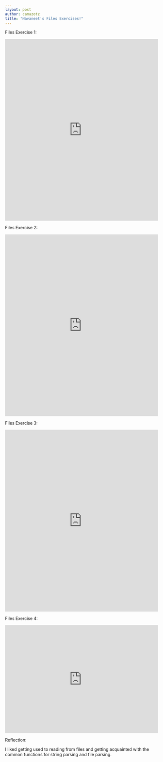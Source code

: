 ```yaml
---
layout: post
author: camazotz
title: "Navaneet's Files Exercises!"
---
```


Files Exercise 1:

<iframe src="https://trinket.io/embed/python/565c8a1595" width="100%" height="600" frameborder="0" marginwidth="0" marginheight="0" allowfullscreen></iframe>

Files Exercise 2:

<iframe src="https://trinket.io/embed/python/751ab1aa47" width="100%" height="600" frameborder="0" marginwidth="0" marginheight="0" allowfullscreen></iframe>

Files Exercise 3:

<iframe src="https://trinket.io/embed/python/b5dd47e7af" width="100%" height="600" frameborder="0" marginwidth="0" marginheight="0" allowfullscreen></iframe>

Files Exercise 4:

<iframe src="https://trinket.io/embed/python3/18358c25b7" width="100%" height="356" frameborder="0" marginwidth="0" marginheight="0" allowfullscreen></iframe>

Reflection:

I liked getting used to reading from files and getting acquainted with the common functions for string parsing and file parsing.
